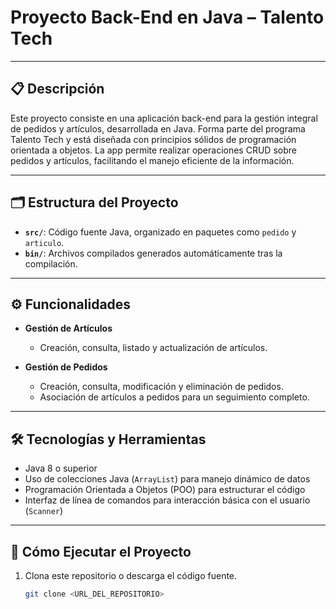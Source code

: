 # Proyecto Back-End en Java – Talento Tech

---

## 📋 Descripción

Este proyecto consiste en una aplicación back-end para la gestión integral de pedidos y artículos, desarrollada en Java. Forma parte del programa Talento Tech y está diseñada con principios sólidos de programación orientada a objetos. La app permite realizar operaciones CRUD sobre pedidos y artículos, facilitando el manejo eficiente de la información.

---

## 🗂 Estructura del Proyecto

- **`src/`**: Código fuente Java, organizado en paquetes como `pedido` y `articulo`.  
- **`bin/`**: Archivos compilados generados automáticamente tras la compilación.

---

## ⚙️ Funcionalidades

- **Gestión de Artículos**  
  - Creación, consulta, listado y actualización de artículos.

- **Gestión de Pedidos**  
  - Creación, consulta, modificación y eliminación de pedidos.  
  - Asociación de artículos a pedidos para un seguimiento completo.

---

## 🛠 Tecnologías y Herramientas

- Java 8 o superior  
- Uso de colecciones Java (`ArrayList`) para manejo dinámico de datos  
- Programación Orientada a Objetos (POO) para estructurar el código  
- Interfaz de línea de comandos para interacción básica con el usuario (`Scanner`)

---

## 🚀 Cómo Ejecutar el Proyecto

1. Clona este repositorio o descarga el código fuente.

   ```bash
   git clone <URL_DEL_REPOSITORIO>
